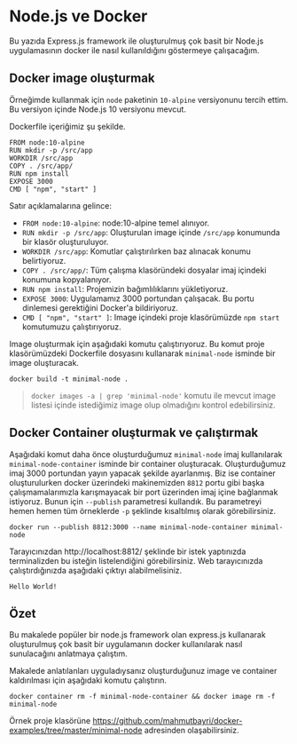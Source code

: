 # Node.js ve Docker
Bu yazıda Express.js framework ile oluşturulmuş çok basit bir Node.js uygulamasının docker ile nasıl kullanıldığını göstermeye çalışacağım.

## Docker image oluşturmak

Örneğimde kullanmak için `node` paketinin `10-alpine` versiyonunu tercih ettim. Bu versiyon içinde Node.js 10 versiyonu mevcut.

Dockerfile içeriğimiz şu şekilde.

    FROM node:10-alpine
    RUN mkdir -p /src/app
    WORKDIR /src/app
    COPY . /src/app/
    RUN npm install
    EXPOSE 3000
    CMD [ "npm", "start" ]

Satır açıklamalarına gelince:
 - `FROM node:10-alpine`: node:10-alpine temel alınıyor.
 - `RUN mkdir -p /src/app`: Oluşturulan image içinde `/src/app` konumunda bir klasör oluşturuluyor.
 - `WORKDIR /src/app`: Komutlar çalıştırılırken baz alınacak konumu belirtiyoruz.
 - `COPY . /src/app/`: Tüm çalışma klasöründeki dosyalar imaj içindeki konumuna kopyalanıyor.
 - `RUN npm install`: Projemizin bağımlılıklarını yükletiyoruz.
 - `EXPOSE 3000`: Uygulamamız 3000 portundan çalışacak. Bu portu dinlemesi gerektiğini Docker'a bildiriyoruz.
 - `CMD [ "npm", "start" ]`: Image içindeki proje klasörümüzde `npm start` komutumuzu çalıştırıyoruz.
 
Image oluşturmak için aşağıdaki komutu çalıştırıyoruz. Bu komut proje klasörümüzdeki Dockerfile dosyasını kullanarak `minimal-node` isminde bir image oluşturacak.
    
    docker build -t minimal-node .
   
> `docker images -a | grep 'minimal-node'` komutu ile mevcut image listesi içinde istediğimiz image olup olmadığını kontrol edebilirsiniz.

## Docker Container oluşturmak ve çalıştırmak

Aşağıdaki komut daha önce oluşturduğumuz `minimal-node` imaj kullanılarak `minimal-node-container` isminde bir container oluşturacak. Oluşturduğumuz imaj 3000 portundan yayın yapacak şekilde ayarlanmış. Biz ise container oluşturulurken docker üzerindeki makinemizden `8812` portu gibi başka çalışmamalarımızla karışmayacak bir port üzerinden imaj içine bağlanmak istiyoruz. Bunun için `--publish` parametresi kullandık. Bu parametreyi hemen hemen tüm örneklerde `-p` şeklinde kısaltılmış olarak görebilirsiniz.

    docker run --publish 8812:3000 --name minimal-node-container minimal-node

Tarayıcınızdan http://localhost:8812/ şeklinde bir istek yaptınızda terminalizden bu isteğin listelendiğini görebilirsiniz. Web tarayıcınızda çalıştırdığınızda aşağıdaki çıktıyı alabilmelisiniz.

    Hello World!

## Özet

Bu makalede popüler bir node.js framework olan express.js kullanarak oluşturulmuş çok basit bir uygulamanın docker kullanılarak nasıl sunulacağını anlatmaya çalıştım.

Makalede anlatılanları uyguladıysanız oluşturduğunuz image ve container kaldırılması için aşağıdaki komutu çalıştırın.

    docker container rm -f minimal-node-container && docker image rm -f minimal-node 

Örnek proje klasörüne https://github.com/mahmutbayri/docker-examples/tree/master/minimal-node adresinden olaşabilirsiniz.

